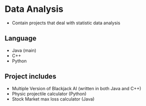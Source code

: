 # Data Analysis
- Contain projects that deal with statistic data analysis
## Language
- Java (main)
- C++
- Python

## Project includes
- Multiple Version of Blackjack AI (written in both Java and C++)
- Physic projectile calculator (Python)
- Stock Market max loss calculator (Java)
